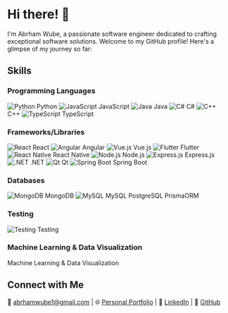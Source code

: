 ﻿# Hi there! 👋

I'm Abrham Wube, a passionate software engineer dedicated to crafting exceptional software solutions. Welcome to my GitHub profile! Here's a glimpse of my journey so far:


## Skills


### Programming Languages
![Python](https://img.icons8.com/color/48/000000/python.png) Python
![JavaScript](https://img.icons8.com/color/48/000000/javascript.png) JavaScript
![Java](https://img.icons8.com/color/48/000000/java-coffee-cup-logo.png) Java
![C#](https://img.icons8.com/color/48/000000/c-sharp-logo.png) C#
![C++](https://img.icons8.com/color/48/000000/c-plus-plus-logo.png) C++
![TypeScript](https://img.icons8.com/color/48/000000/typescript.png) TypeScript



### Frameworks/Libraries
![React](https://img.icons8.com/color/48/000000/react-native.png) React
![Angular](https://img.icons8.com/color/48/000000/angularjs.png) Angular
![Vue.js](https://img.icons8.com/color/48/000000/vue-js.png) Vue.js
![Flutter](https://img.icons8.com/color/48/000000/flutter.png) Flutter
![React Native](https://img.icons8.com/color/48/000000/react-native.png) React Native
![Node.js](https://img.icons8.com/color/48/000000/nodejs.png) Node.js
![Express.js](https://img.icons8.com/color/48/000000/express.png) Express.js
![.NET](https://img.icons8.com/color/48/000000/dot-net.png) .NET
![Qt](https://img.icons8.com/ios-filled/50/000000/qt.png) Qt
![Spring Boot](https://img.icons8.com/color/48/000000/spring-logo.png) Spring Boot


### Databases
![MongoDB](https://img.icons8.com/color/48/000000/mongodb.png) MongoDB
![MySQL](https://img.icons8.com/color/48/000000/mysql.png) MySQL
 PostgreSQL
 PrismaORM


### Testing
![Testing](https://img.icons8.com/color/48/000000/testing.png) Testing

### Machine Learning & Data Visualization
Machine Learning & Data Visualization



## Connect with Me
📧 abrhamwube1@gmail.com | 🌐 [Personal Portfolio](https://portfolio.abrshewube.tech/) | 💼 [LinkedIn](https://www.linkedin.com/in/abrham-wube-148a12247/) | 🐙 [GitHub](https://github.com/abrshewube/)

